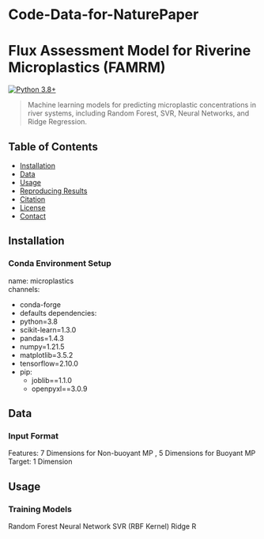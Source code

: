 # Code-Data-for-NaturePaper
# Flux Assessment Model for Riverine Microplastics (FAMRM)
[![Python 3.8+](https://img.shields.io/badge/python-3.8%2B-blue)](https://www.python.org/)

> Machine learning models for predicting microplastic concentrations in river systems, including Random Forest, SVR, Neural Networks, and Ridge Regression.

## Table of Contents
- [Installation](#installation)
- [Data](#data-preparation)
- [Usage](#usage)
- [Reproducing Results](#reproducing-results)
- [Citation](#citation)
- [License](#license)
- [Contact](#contact)

## Installation
### Conda Environment Setup
name: microplastics  
channels:
  - conda-forge      
  - defaults
dependencies:
  - python=3.8       
  - scikit-learn=1.3.0
  - pandas=1.4.3
  - numpy=1.21.5
  - matplotlib=3.5.2
  - tensorflow=2.10.0
  - pip:             
    - joblib==1.1.0
    - openpyxl==3.0.9
## Data
### Input Format
Features: 7 Dimensions for Non-buoyant MP , 5 Dimensions for Buoyant MP
Target: 1 Dimension

## Usage
### Training Models
Random Forest
Neural Network
SVR (RBF Kernel)
Ridge R
